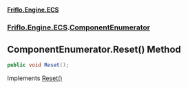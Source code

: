 #### [Friflo.Engine.ECS](index.md 'index')
### [Friflo.Engine.ECS](Friflo.Engine.ECS.md 'Friflo.Engine.ECS').[ComponentEnumerator](ComponentEnumerator.md 'Friflo.Engine.ECS.ComponentEnumerator')

## ComponentEnumerator.Reset() Method

```csharp
public void Reset();
```

Implements [Reset()](https://docs.microsoft.com/en-us/dotnet/api/System.Collections.IEnumerator.Reset 'System.Collections.IEnumerator.Reset')